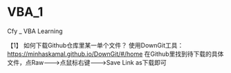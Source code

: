# VBA_1
Cfy _ VBA Learning

【1】 如何下载Github仓库里某一单个文件？ 
    使用DownGit工具：  https://minhaskamal.github.io/DownGit/#/home
    在Github里找到待下载的具体文件，点Raw--->点鼠标右键--->Save Link as下载即可
